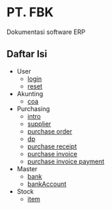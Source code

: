 # PT. FBK 

Dokumentasi software ERP 

## Daftar Isi 
- User
  - [login](./users/login.md)
  - [reset](./users//reset.md)
- Akunting
  - [coa](/accounting/coa.md)
- Purchasing
  - [intro](/purchasing/intro.md)
  - [supplier](/purchasing/supplier.md)
  - [purchase order](/purchasing/po.md)
  - [dp](/purchasing/dp.md)
  - [purchase receipt](/purchasing/do.md)
  - [purchase invoice](/purchasing/invoice.md)
  - [purchase invoice payment](/purchasing/payment.md)
- Master
  - [bank](/master/bank.md)
  - [bankAccount](/master/bankaccount.md)
- Stock
  - [item](/stock/item.md)


